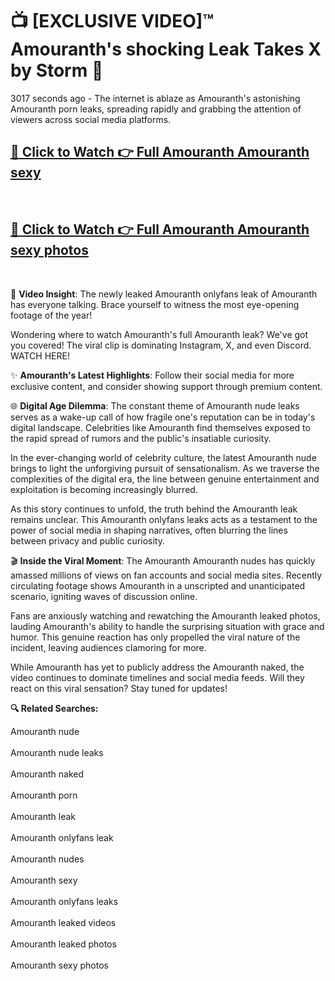 # 📺 [EXCLUSIVE VIDEO]™ Amouranth's shocking Leak Takes X by Storm 🚀

3017 seconds ago - The internet is ablaze as Amouranth's astonishing Amouranth porn leaks, spreading rapidly and grabbing the attention of viewers across social media platforms.

<h2><a href="https://github-6l9.pages.dev/link1">🔗 Click to Watch 👉 Full Amouranth Amouranth sexy</a></h2><br>
<h2><a href="https://github-6l9.pages.dev/link2">🔗 Click to Watch 👉 Full Amouranth Amouranth sexy photos</a></h2><br>

🎥 **Video Insight**: The newly leaked Amouranth onlyfans leak of Amouranth has everyone talking. Brace yourself to witness the most eye-opening footage of the year!

Wondering where to watch Amouranth's full Amouranth leak? We've got you covered! The viral clip is dominating Instagram, X, and even Discord. WATCH HERE!

✨ **Amouranth's Latest Highlights**: Follow their social media for more exclusive content, and consider showing support through premium content.

🌐 **Digital Age Dilemma**: The constant theme of Amouranth nude leaks serves as a wake-up call of how fragile one's reputation can be in today's digital landscape. Celebrities like Amouranth find themselves exposed to the rapid spread of rumors and the public's insatiable curiosity.

In the ever-changing world of celebrity culture, the latest Amouranth nude brings to light the unforgiving pursuit of sensationalism. As we traverse the complexities of the digital era, the line between genuine entertainment and exploitation is becoming increasingly blurred.

As this story continues to unfold, the truth behind the Amouranth leak remains unclear. This Amouranth onlyfans leaks acts as a testament to the power of social media in shaping narratives, often blurring the lines between privacy and public curiosity.

🎬 **Inside the Viral Moment**: The Amouranth Amouranth nudes has quickly amassed millions of views on fan accounts and social media sites. Recently circulating footage shows Amouranth in a unscripted and unanticipated scenario, igniting waves of discussion online.

Fans are anxiously watching and rewatching the Amouranth leaked photos, lauding Amouranth's ability to handle the surprising situation with grace and humor. This genuine reaction has only propelled the viral nature of the incident, leaving audiences clamoring for more.

While Amouranth has yet to publicly address the Amouranth naked, the video continues to dominate timelines and social media feeds. Will they react on this viral sensation? Stay tuned for updates!

<strong>🔍 Related Searches:</strong>

Amouranth nude
<br><br>
Amouranth nude leaks
<br><br>
Amouranth naked
<br><br>
Amouranth porn
<br><br>
Amouranth leak
<br><br>
Amouranth onlyfans leak
<br><br>
Amouranth nudes
<br><br>
Amouranth sexy
<br><br>
Amouranth onlyfans leaks
<br><br>
Amouranth leaked videos
<br><br>
Amouranth leaked photos
<br><br>
Amouranth sexy photos
<br><br>

